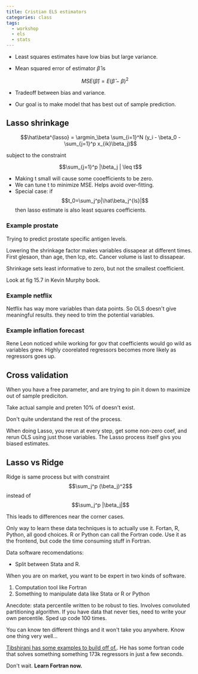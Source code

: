 ```yaml
---
title: Cristian ELS estimators
categories: class
tags:
  - workshop
  - els
  - stats
---
```


- Least squares estimates have low bias but large variance.
- Mean squared error of estimator $\hat{\beta}$ is

    $$MSE(\hat{\beta}) = E(\hat{\beta}-\beta)^2$$
- Tradeoff between bias and variance.
- Our goal is to make model that has best out of sample prediction.

## Lasso shrinkage

$$\hat\beta^{lasso} = \argmin_\beta \sum_{i=1}^N (y_i - \beta_0 - \sum_{j=1}^p x_{ik}\beta_j)$$

subject to the constraint

$$\sum_{j=1}^p |\beta_j | \leq t$$

- Making t small will cause some cooefficients to be zero.
- We can tune t to minimize MSE. Helps avoid over-fitting.
- Special case: if 
  $$t_0=\sum_j^p|\hat\beta_j^{ls}|$$ 
  then lasso estimate is also least squares coefficients.


### Example prostate

Trying to predict prostate specific antigen levels.

Lowering the shrinkage factor makes variables dissapear at different times. First glesaon, than age, then lcp, etc. Cancer volume is last to dissapear.

Shrinkage sets least informative to zero, but not the smallest coefficient.

Look at fig 15.7 in Kevin Murphy book.

### Example netflix

Netflix has way more variables than data points. So OLS doesn't give meaningful results.
they need to trim the potential variables.

### Example inflation forecast

Rene Leon noticed while working for gov
that coefficients would go wild as variables grew.
Highly coorelated regressors becomes more likely as regressors goes up.


## Cross validation

When you have a free parameter, and are trying to pin it down to maximize out of sample prediciton.

Take actual sample and preten 10% of doesn't exist.

Don't quite understand the rest of the process.


When doing Lasso, you rerun at every step, get some non-zero coef, and rerun OLS using just those variables.
The Lasso process itself givs you biased estimates.

## Lasso vs Ridge

Ridge is same process but with constraint
$$\sum_j^p (\beta_j)^2$$
instead of  
$$\sum_j^p |\beta_j|$$

This leads to differences near the corner cases.

Only way to learn these data techniques is to actually use it.
Fortan, R, Python, all good choices.
R or Python can call the Fortran code.
Use it as the frontend, but code the time consuming stuff in Fortran.

Data software recomendations: 
- Split between Stata and R.

When you are on market, you want to be expert in two kinds of software.
1. Computation tool like Fortran
2. Something to manipulate data like Stata or R or Python

Anecdote: stata percentile written to be robust to ties.
Involves convoluted partitioning algorithm.
If you have data that never ties, need to write your own percentile.
Sped up code 100 times.

You can know ten different things and it won't take you anywhere.
Know one thing very well...

[Tibshirani has some examples to build off of.](https://statweb.stanford.edu/~tibs/software.html).
He has some fortran code that solves something something 173k regressors in just a few seconds.

Don't wait. **Learn Fortran now.**

